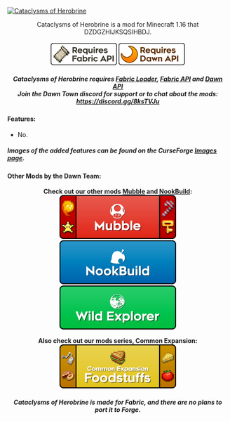[![Cataclysms of Herobrine](https://raw.githubusercontent.com/DawnTeamMC/DawnTeamMC/master/cataclysms_of_herobrine/header.png)](https://www.curseforge.com/minecraft/mc-mods/wild-explorer)

<p align="center">
	Cataclysms of Herobrine is a mod for Minecraft 1.16 that DZDGZHIJKSQSIHBDJ.<br><br>
	<a href="https://www.curseforge.com/minecraft/mc-mods/fabric-api"><img title="Requires Fabric API" height="50" src="https://raw.githubusercontent.com/DawnTeamMC/DawnTeamMC/master/fabric_api/required.png"></a>
	<a href="https://www.curseforge.com/minecraft/mc-mods/dawn"><img title="Requires Dawn API" height="50" src="https://raw.githubusercontent.com/DawnTeamMC/DawnTeamMC/master/dawn_api/required.png"></a>
</p>

<h5 align="center">
	Cataclysms of Herobrine requires <a href="https://fabricmc.net/use/">Fabric Loader</a>, <a href="https://www.curseforge.com/minecraft/mc-mods/fabric-api">Fabric API</a> and <a href="https://www.curseforge.com/minecraft/mc-mods/dawn">Dawn API</a><br>
	Join the Dawn Town discord for support or to chat about the mods: <a href="https://discord.gg/8ksTVJu">https://discord.gg/8ksTVJu</a><br>
</h5>

#### Features:

* No.

##### Images of the added features can be found on the CurseForge [Images page](https://www.curseforge.com/minecraft/mc-mods/cataclysms-of-herobrine/screenshots).


#### Other Mods by the Dawn Team:
<p align="center">
	<strong>Check out our other mods <a href="https://www.curseforge.com/minecraft/mc-mods/mubble">Mubble</a> and <a href="https://www.curseforge.com/minecraft/mc-mods/nookbuild">NookBuild</a>:</strong><br>
	<a href="https://www.curseforge.com/minecraft/mc-mods/mubble"><img title="Mubble" height="100" src="https://raw.githubusercontent.com/DawnTeamMC/DawnTeamMC/master/mubble/header.png"></a>
	<a href="https://www.curseforge.com/minecraft/mc-mods/nookbuild"><img title="NookBuild" height="100" src="https://raw.githubusercontent.com/DawnTeamMC/DawnTeamMC/master/nookbuild/header.png"></a>
	<a href="https://www.curseforge.com/minecraft/mc-mods/wild-explorer"><img title="Wild Explorer" height="100" src="https://raw.githubusercontent.com/DawnTeamMC/DawnTeamMC/master/wild_explorer/header.png"></a><br>
</p>

<p align="center">
	<strong>Also check out our mods series, Common Expansion:</strong><br>
	<a href="https://www.curseforge.com/minecraft/mc-mods/ce-foodstuffs"><img title="Common Expansion: Foodstuffs" height="100" src="https://raw.githubusercontent.com/DawnTeamMC/DawnTeamMC/master/common_expansion/foodstuffs/header.png"></a><br>
</p>

<h5 align="center">
	Cataclysms of Herobrine is made for Fabric, and there are no plans to port it to Forge.<br>
</h5>